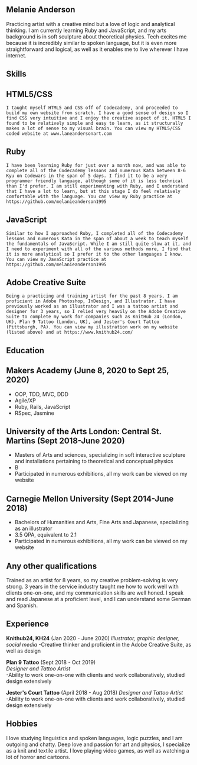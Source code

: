 ## Melanie Anderson

Practicing artist with a creative mind but a love of logic and analytical thinking. I am currently learning Ruby and JavaScript, and my arts background is in soft sculpture about theoretical physics. Tech excites me because it is incredibly similar to spoken language, but it is even more straightforward and logical, as well as it enables me to live wherever I have internet.

## Skills

## HTML5/CSS
    I taught myself HTML5 and CSS off of Codecademy, and proceeded to build my own website from scratch. I have a good sense of design so I find CSS very intuitive and I enjoy the creative aspect of it. HTML5 I found to be relatively simple and easy to learn, as it structurally makes a lot of sense to my visual brain. You can view my HTML5/CSS coded website at www.laneandersonart.com

## Ruby
    I have been learning Ruby for just over a month now, and was able to complete all of the Codecademy lessons and numerous Kata between 8-6 Kyu on Codewars in the span of 5 days. I find it to be a very programmer friendly language, although some of it is less technical than I'd prefer. I am still experimenting with Ruby, and I understand that I have a lot to learn, but at this stage I do feel relatively comfortable with the language. You can view my Ruby practice at https://github.com/melanieanderson1995

## JavaScript
    Similar to how I approached Ruby, I completed all of the Codecademy lessons and numerous Kata in the span of about a week to teach myself the fundamentals of JavaScript. While I am still quite slow at it, and I need to experiment with all of the various methods more, I find that it is more analytical so I prefer it to the other languages I know. You can view my JavaScript practice at https://github.com/melanieanderson1995

## Adobe Creative Suite
    Being a practicing and training artist for the past 8 years, I am proficient in Adobe Photoshop, InDesign, and Illustrator. I have previously worked as an illustrator and I was a tattoo artist and designer for 3 years, so I relied very heavily on the Adobe Creative Suite to complete my work for companies such as KnitHub 24 (London, UK), Plan 9 Tattoo (London, UK), and Jester's Court Tattoo (Pittsburgh, PA). You can view my illustration work on my website (listed above) and at https://www.knithub24.com/ 

## Education

## Makers Academy (June 8, 2020 to Sept 25, 2020)

- OOP, TDD, MVC, DDD
- Agile/XP
- Ruby, Rails, JavaScript
- RSpec, Jasmine

## University of the Arts London: Central St. Martins (Sept 2018-June 2020)

- Masters of Arts and sciences, specializing in soft interactive sculpture and installations pertaining to theoretical and conceptual physics
- B
- Participated in numerous exhibitions, all my work can be viewed on my website

## Carnegie Mellon University (Sept 2014-June 2018)

- Bachelors of Humanities and Arts, Fine Arts and Japanese, specializing as an illustrator
- 3.5 QPA, equivalent to 2.1
- Participated in numerous exhibitions, all my work can be viewed on my website

## Any other qualifications

Trained as an artist for 8 years, so my creative problem-solving is very strong. 3 years in the service industry taught me how to work well with clients one-on-one,  and my communication skills are well honed. I speak and read Japanese at a proficient level, and I can understand some German and Spanish.

## Experience

**Knithub24, KH24** (Jan 2020 - June 2020)
*Illustrator, graphic designer, social media*
-Creative thinker and proficient in the Adobe Creative Suite, as well as design

**Plan 9 Tattoo** (Sept 2018 - Oct 2019)   
*Designer and Tattoo Artist*  
-Ability to work one-on-one with clients and work collaboratively, studied design extensively

**Jester's Court Tattoo** (April 2018 - Aug 2018)
*Designer and Tattoo Artist*  
-Ability to work one-on-one with clients and work collaboratively, studied design extensively

## Hobbies

I love studying linguistics and spoken languages, logic puzzles, and I am outgoing and chatty. Deep love and passion for art and physics, I specialize as a knit and textile artist. I love playing video games, as well as watching a lot of horror and cartoons.
